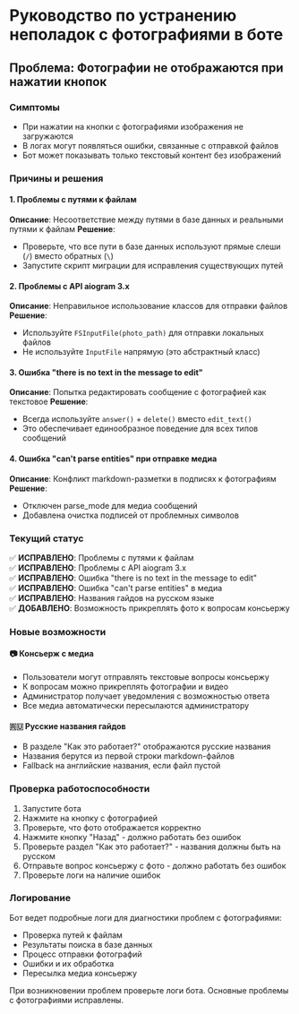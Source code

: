 # Руководство по устранению неполадок с фотографиями в боте

## Проблема: Фотографии не отображаются при нажатии кнопок

### Симптомы
- При нажатии на кнопки с фотографиями изображения не загружаются
- В логах могут появляться ошибки, связанные с отправкой файлов
- Бот может показывать только текстовый контент без изображений

### Причины и решения

#### 1. Проблемы с путями к файлам
**Описание**: Несоответствие между путями в базе данных и реальными путями к файлам
**Решение**: 
- Проверьте, что все пути в базе данных используют прямые слеши (`/`) вместо обратных (`\`)
- Запустите скрипт миграции для исправления существующих путей

#### 2. Проблемы с API aiogram 3.x
**Описание**: Неправильное использование классов для отправки файлов
**Решение**: 
- Используйте `FSInputFile(photo_path)` для отправки локальных файлов
- Не используйте `InputFile` напрямую (это абстрактный класс)

#### 3. Ошибка "there is no text in the message to edit"
**Описание**: Попытка редактировать сообщение с фотографией как текстовое
**Решение**: 
- Всегда используйте `answer()` + `delete()` вместо `edit_text()`
- Это обеспечивает единообразное поведение для всех типов сообщений

#### 4. Ошибка "can't parse entities" при отправке медиа
**Описание**: Конфликт markdown-разметки в подписях к фотографиям
**Решение**: 
- Отключен parse_mode для медиа сообщений
- Добавлена очистка подписей от проблемных символов

### Текущий статус
✅ **ИСПРАВЛЕНО**: Проблемы с путями к файлам  
✅ **ИСПРАВЛЕНО**: Проблемы с API aiogram 3.x  
✅ **ИСПРАВЛЕНО**: Ошибка "there is no text in the message to edit"  
✅ **ИСПРАВЛЕНО**: Ошибка "can't parse entities" в медиа  
✅ **ИСПРАВЛЕНО**: Названия гайдов на русском языке  
✅ **ДОБАВЛЕНО**: Возможность прикреплять фото к вопросам консьержу  

### Новые возможности

#### 📷 Консьерж с медиа
- Пользователи могут отправлять текстовые вопросы консьержу
- К вопросам можно прикреплять фотографии и видео
- Администратор получает уведомления с возможностью ответа
- Все медиа автоматически пересылаются администратору

#### 🇷🇺 Русские названия гайдов
- В разделе "Как это работает?" отображаются русские названия
- Названия берутся из первой строки markdown-файлов
- Fallback на английские названия, если файл пустой

### Проверка работоспособности
1. Запустите бота
2. Нажмите на кнопку с фотографией
3. Проверьте, что фото отображается корректно
4. Нажмите кнопку "Назад" - должно работать без ошибок
5. Проверьте раздел "Как это работает?" - названия должны быть на русском
6. Отправьте вопрос консьержу с фото - должно работать без ошибок
7. Проверьте логи на наличие ошибок

### Логирование
Бот ведет подробные логи для диагностики проблем с фотографиями:
- Проверка путей к файлам
- Результаты поиска в базе данных
- Процесс отправки фотографий
- Ошибки и их обработка
- Пересылка медиа консьержу

При возникновении проблем проверьте логи бота. Основные проблемы с фотографиями исправлены.
